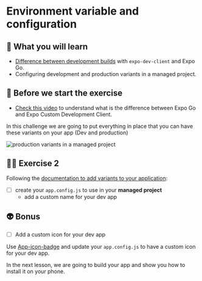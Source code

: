 # Environment variable and configuration

## 📡 What you will learn

- [Difference between development builds](https://blog.expo.dev/development-builds-are-out-of-preview-7e5b1979f84b) with `expo-dev-client` and Expo Go.
- Configuring development and production variants in a managed project.

## 👾 Before we start the exercise

- [Check this video](https://www.youtube.com/watch?v=Iw8FAUftJFU) to understand what is the difference between Expo Go and Expo Custom Development Client.

In this challenge we are going to put everything in place that you can have these variants on your app (Dev and production)

![production variants in a managed project](https://raw.githubusercontent.com/flexbox/react-native-workshop/main/challenges/release/dev-prod-variant.jpeg)

## 👨‍🚀 Exercise 2

Following the [documentation to add variants to your application](https://docs.expo.dev/build-reference/variants/#example-configuring-development-and-production-variants-in):

- [ ] create your `app.config.js` to use in your **managed project**
  - add a custom name for your dev app

## 👽 Bonus

- [ ] Add a custom icon for your dev app

Use [App-icon-badge](https://github.com/obytes/app-icon-badge) and update your `app.config.js` to have a custom icon for your dev app.

In the next lesson, we are going to build your app and show you how to install it on your phone.
